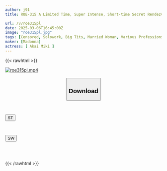 ```yaml
---
author: j91
title: ROE-315 A Limited Time, Super Intense, Short-time Secret Rendezvous With Miki, A Part-time Wife With Whom I Have Excellent Sexual Compatibility. I Ejaculate So Quickly That My Dick Doesn't Have Time To Go Limp Every Time... Miki Akai

url: /v/roe315pl
date: 2025-03-06T16:45:00Z
image: "roe315pl.jpg"
tags: [Censored, Solowork, Big Tits, Married Woman, Various Professions, Affair, Mature Woman	]
maker: [Madonna]
actress: [ Akai Miki ]
---
```



{{< rawhtml >}}

<div class="video" data-videoid="d4YR7XjKyqSk4pz">
    <a href="javascript:;">
        <img src="/v/roe315pl/roe315pl.jpg" width="WIDTH" height="HEIGHT" alt="roe315pl.mp4" loading="lazy">
    </a>
</div>

<script type="text/javascript" src="https://j91.asia/asset/on-demand-st.js"></script>

<br>
  <link rel="stylesheet" href="https://j91.asia/asset/bs5.css">
  
  <center>
  <button class="btn btn-primary" type="button" data-bs-toggle="collapse" data-bs-target=".multi-collapse" aria-expanded="false" aria-controls="multiCollapseExample1 multiCollapseExample2"><h2>Download</h2></button></center>
</p>
<div class="row">
  <div class="col">
    <div class="collapse multi-collapse" id="multiCollapseExample1">
      <div class="card card-body">
	      	      <br>
<div class="buttons">  
<p><a href="/v/roe315pl/st.html" target="_blank"><button class="btn-hover color-3"><i class="fa fa-download"></i> ST</button></a></p></div>
    </div>
  </div>
</div>
  <div class="col">
    <div class="collapse multi-collapse" id="multiCollapseExample2">
      <div class="card card-body">
	      <br>
<div class="buttons">
<p><a href="/v/roe315pl/sw.html" target="_blank"><button class="btn-hover color-2"><i class="fa fa-download"></i> SW</button></a></p></div>
<br><br>
      </div>
    </div>
  </div>
</div>

{{< /rawhtml >}}